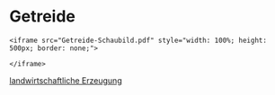 # Getreide

```{=html}
<iframe src="Getreide-Schaubild.pdf" style="width: 100%; height: 500px; border: none;">
```
```{=html}
</iframe>
```
[landwirtschaftliche
Erzeugung](Getreideproduktion/Landwirtschaftliche%20Erzeugung.html)
